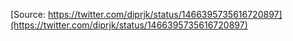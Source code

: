 [Source: https://twitter.com/diprjk/status/1466395735616720897](https://twitter.com/diprjk/status/1466395735616720897)